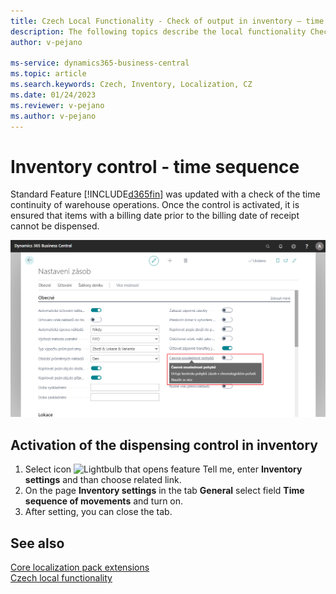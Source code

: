 ```yaml
---
title: Czech Local Functionality - Check of output in inventory – time sequence
description: The following topics describe the local functionality Check of output in inventory – time sequence in the Czech version of Business Central.
author: v-pejano

ms-service: dynamics365-business-central
ms.topic: article
ms.search.keywords: Czech, Inventory, Localization, CZ
ms.date: 01/24/2023
ms.reviewer: v-pejano
ms.author: v-pejano
---
```


# Inventory control - time sequence
Standard Feature [!INCLUDE[d365fin](../../includes/d365fin_md.md)] was updated with a check of the time continuity of warehouse operations. Once the control is activated, it is ensured that items with a billing date prior to the billing date of receipt cannot be dispensed.

![Aktivace časové souslednosti pohybů](Media/time-sequence.png)
## Activation of the dispensing control in inventory

1. Select icon ![Lightbulb that opens feature Tell me](../../media/ui-search/search_small.png "Tell me what do you want to do"), enter **Inventory settings** and than choose related link.
2. On the page **Inventory settings** in the tab **General** select field **Time sequence of movements** and turn on.
3. After setting, you can close the tab.

## See also

[Core localization pack extensions](ui-extensions-core-localization-pack-cz.md)  
[Czech local functionality](czech-local-functionality.md)  